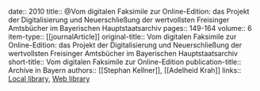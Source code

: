 date:: 2010
title:: @Vom digitalen Faksimile zur Online-Edition: das Projekt der Digitalisierung und Neuerschließung der wertvollsten Freisinger Amtsbücher im Bayerischen Hauptstaatsarchiv
pages:: 149-164
volume:: 6
item-type:: [[journalArticle]]
original-title:: Vom digitalen Faksimile zur Online-Edition: das Projekt der Digitalisierung und Neuerschließung der wertvollsten Freisinger Amtsbücher im Bayerischen Hauptstaatsarchiv
short-title:: Vom digitalen Faksimile zur Online-Edition
publication-title:: Archive in Bayern
authors:: [[Stephan Kellner]], [[Adelheid Krah]]
links:: [Local library](zotero://select/groups/2386895/items/2VF4MTP3), [Web library](https://www.zotero.org/groups/2386895/items/2VF4MTP3)
